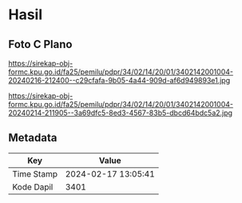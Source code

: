 # Hasil

## Foto C Plano

https://sirekap-obj-formc.kpu.go.id/fa25/pemilu/pdpr/34/02/14/20/01/3402142001004-20240216-212400--c29cfafa-9b05-4a44-909d-af6d949893e1.jpg

https://sirekap-obj-formc.kpu.go.id/fa25/pemilu/pdpr/34/02/14/20/01/3402142001004-20240214-211905--3a69dfc5-8ed3-4567-83b5-dbcd64bdc5a2.jpg


## Metadata

| Key        | Value               |
| ---------- | ------------------- |
| Time Stamp | 2024-02-17 13:05:41 |
| Kode Dapil | 3401                |



